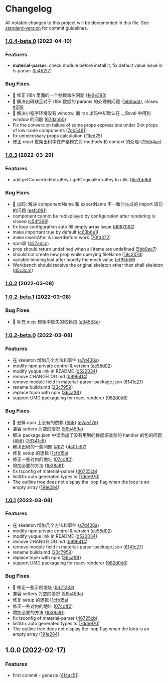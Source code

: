 # Changelog

All notable changes to this project will be documented in this file. See [standard-version](https://github.com/conventional-changelog/standard-version) for commit guidelines.

### [1.0.4-beta.0](https://github.com/alibaba/lowcode-engine/compare/@alilc/lowcode-code-generator@1.0.3...@alilc/lowcode-code-generator@1.0.4-beta.0) (2022-04-10)


### Features

* **material-parser:** check module before install it; fix default value issue in ts parser ([fc452f7](https://github.com/alibaba/lowcode-engine/commit/fc452f7166f02acfba6076c1a9425e6f5880b5f6))


### Bug Fixes

* 🐛 修正 i18n 里面的一个参数命名问题 ([1e9e388](https://github.com/alibaba/lowcode-engine/commit/1e9e388ce9104d76c4f6d9bc513c57e5059d7982))
* 🐛 解决出码缺乏对于 i18n 数据的 params 的处理的问题 ([1eb9add](https://github.com/alibaba/lowcode-engine/commit/1eb9addd8df2323f9aabac87af32ac2efcd6bf22)), closes [#288](https://github.com/alibaba/lowcode-engine/issues/288)
* 🐛 解决小程序环境没有 window, 而 rax 出码中却默认在 __$eval 中用到 window 的问题 ([67dabb0](https://github.com/alibaba/lowcode-engine/commit/67dabb04beb32b6e94eb1276222e53b416e47c9d))
* Fix the conversion failure of some props expressions under Slot props of low-code components ([7db5461](https://github.com/alibaba/lowcode-engine/commit/7db5461706c739fac673b2466bc2fda7661242e4))
* fix unnecessary props calculation ([f1fed75](https://github.com/alibaba/lowcode-engine/commit/f1fed75f39be8289ede1ec558b04428a69e25b5f))
* 修正 react 框架出码中在严格模式对 methods 和 context 的处理 ([79db4ac](https://github.com/alibaba/lowcode-engine/commit/79db4ac97f34f24b7f7460fb3fc67521967f8cc5))

### [1.0.3](https://github.com/alibaba/lowcode-engine/compare/@alilc/lowcode-code-generator@1.0.2...@alilc/lowcode-code-generator@1.0.3) (2022-03-29)


### Features

* add getConvertedExtraKey / getOriginalExtraKey to utils ([8e7bb9d](https://github.com/alibaba/lowcode-engine/commit/8e7bb9d4b86454dd77c6928eb769cd764cad8630))


### Bug Fixes

* 🐛 出码: 解决 componentName 和 exportName 不一致时生成的 import 语句的问题 ([eefc091](https://github.com/alibaba/lowcode-engine/commit/eefc091ee7e86d6214d20d486212cb5aff237946))
* component cannot be redisplayed by configuration after rendering is closed ([c54f369](https://github.com/alibaba/lowcode-engine/commit/c54f369e1860d818479dda9d6429f851c0b08fa6))
* fix loop configuration auto fill empty array issue ([d087092](https://github.com/alibaba/lowcode-engine/commit/d087092fd712eff0556adacda692d3ff6f2f9f22))
* make important true by default ([c63b6e1](https://github.com/alibaba/lowcode-engine/commit/c63b6e1bfadc3fc87ed41840952e02ffbff24fab))
* make insertAfter & insertBefore work ([70fd372](https://github.com/alibaba/lowcode-engine/commit/70fd3720d098d6e227acb9281ee22feee66b9c0b))
* npm源 ([437adcc](https://github.com/alibaba/lowcode-engine/commit/437adccf5f2dbb400de6e2bef10cfc4b65286f2b))
* prop should return undefined when all items are undefined ([5bb9ec7](https://github.com/alibaba/lowcode-engine/commit/5bb9ec7a1dfaabfdb5369226b54d5f63a7999e59))
* should not create new prop while querying fileName ([19c207d](https://github.com/alibaba/lowcode-engine/commit/19c207d29de045f473ba73baaf34e7294d40261a))
* variable binding lost after modify the mock value ([ef95b56](https://github.com/alibaba/lowcode-engine/commit/ef95b5683273d8302bde1582de8afe3d87a808d8))
* Workbench should receive the original skeleton other than shell skeleton ([d5c3ca1](https://github.com/alibaba/lowcode-engine/commit/d5c3ca1068ce2c2140980bd059d0da333574dc34))

### [1.0.2](https://github.com/alibaba/lowcode-engine/compare/@alilc/lowcode-code-generator@1.0.2-beta.1...@alilc/lowcode-code-generator@1.0.2) (2022-03-08)

### [1.0.2-beta.1](https://github.com/alibaba/lowcode-engine/compare/@alilc/lowcode-code-generator@1.0.2-beta.0...@alilc/lowcode-code-generator@1.0.2-beta.1) (2022-03-08)


### Bug Fixes

* 🐛 补充 icejs 模板中缺失的依赖包 ([a94553e](https://github.com/alibaba/lowcode-engine/commit/a94553e503d439b67478df6a34950d9e3d15a063))

### [1.0.2-beta.0](https://github.com/alibaba/lowcode-engine/compare/@alilc/lowcode-code-generator@1.0.0...@alilc/lowcode-code-generator@1.0.2-beta.0) (2022-03-08)


### Features

* 在 skeleton 增加几个方法和事件 ([a7d436a](https://github.com/alibaba/lowcode-engine/commit/a7d436a0525a0ce0c7229710077111f283b452f4))
* modify npm private control & version ([ee55d02](https://github.com/alibaba/lowcode-engine/commit/ee55d024a7f964ccf35a0efabec817364cea8041))
* modify yuque link in README ([d522034](https://github.com/alibaba/lowcode-engine/commit/d522034879d20a7b5ed12f8fe02a30662a2ea7c6))
* remove CHANGELOG.md ([b996414](https://github.com/alibaba/lowcode-engine/commit/b996414c436b5d2439c8368eb4e001cdbcd02892))
* remove module field in material-parser package.json ([6141c27](https://github.com/alibaba/lowcode-engine/commit/6141c273c9c32eea22b5374679fe625e6ea15394))
* rename build:umd ([23c7959](https://github.com/alibaba/lowcode-engine/commit/23c795931e1d5cf43e9c21cd902441c69c1ecc63))
* replace tnpm with npm ([36caf0f](https://github.com/alibaba/lowcode-engine/commit/36caf0f18980c16f7ebb82ac845ad6b33e033567))
* support UMD packageing for react-renderer ([982d0d6](https://github.com/alibaba/lowcode-engine/commit/982d0d676b3dfbfc10a2190c0040126d6925ed37))


### Bug Fixes

* 🐛 去掉 npm 上没有的依赖 ([#68](https://github.com/alibaba/lowcode-engine/issues/68)) ([e7ce779](https://github.com/alibaba/lowcode-engine/commit/e7ce77987eb05871dd1675d2a88367c5569bfbff))
* 兼容 setters 为空的情况 ([56b459a](https://github.com/alibaba/lowcode-engine/commit/56b459a017a8350a911ef20f0166d1e62b6390e4))
* 解决 package.json 中误添加了没有用到的数据源类型的 handler 的包的问题 ([#56](https://github.com/alibaba/lowcode-engine/issues/56)) ([76341c8](https://github.com/alibaba/lowcode-engine/commit/76341c8456b227192bb65537dc3d16033db0b3a1))
* 解决出码的一些问题 ([#87](https://github.com/alibaba/lowcode-engine/issues/87)) ([4a01c97](https://github.com/alibaba/lowcode-engine/commit/4a01c97ea6bf23eb677888ba1aba54e5c9f4f630))
* 修复 setup 的逻辑 ([1cfb15a](https://github.com/alibaba/lowcode-engine/commit/1cfb15aebea9796af23b2135f2aa4409d81283d7))
* 修正一些对内的地址 ([07cc1f2](https://github.com/alibaba/lowcode-engine/commit/07cc1f2954530c64a1a3d260e8d532c9e19892e8))
* 增加必要的方法 ([1b38a81](https://github.com/alibaba/lowcode-engine/commit/1b38a812653656aa02100a3b1b2a581188d1b3ef))
* fix tsconfig of material-parser ([46725cb](https://github.com/alibaba/lowcode-engine/commit/46725cb9f3166912c8f5b42f1e0b1177158c1ee3))
* lint&fix auto generated types.ts ([7dde970](https://github.com/alibaba/lowcode-engine/commit/7dde9701c7960b29523abddf32421cdbac47016d))
* The outline tree does not display the loop flag when the loop is an empty array ([191e284](https://github.com/alibaba/lowcode-engine/commit/191e284f2fa190c2b3aecb4df31849b2bdc99d38))

### [1.0.1](https://github.com/alibaba/lowcode-engine/compare/@alilc/lowcode-code-generator@1.0.0...@alilc/lowcode-code-generator@1.0.1) (2022-03-08)


### Features

* 在 skeleton 增加几个方法和事件 ([a7d436a](https://github.com/alibaba/lowcode-engine/commit/a7d436a0525a0ce0c7229710077111f283b452f4))
* modify npm private control & version ([ee55d02](https://github.com/alibaba/lowcode-engine/commit/ee55d024a7f964ccf35a0efabec817364cea8041))
* modify yuque link in README ([d522034](https://github.com/alibaba/lowcode-engine/commit/d522034879d20a7b5ed12f8fe02a30662a2ea7c6))
* remove CHANGELOG.md ([b996414](https://github.com/alibaba/lowcode-engine/commit/b996414c436b5d2439c8368eb4e001cdbcd02892))
* remove module field in material-parser package.json ([6141c27](https://github.com/alibaba/lowcode-engine/commit/6141c273c9c32eea22b5374679fe625e6ea15394))
* rename build:umd ([23c7959](https://github.com/alibaba/lowcode-engine/commit/23c795931e1d5cf43e9c21cd902441c69c1ecc63))
* replace tnpm with npm ([36caf0f](https://github.com/alibaba/lowcode-engine/commit/36caf0f18980c16f7ebb82ac845ad6b33e033567))
* support UMD packageing for react-renderer ([982d0d6](https://github.com/alibaba/lowcode-engine/commit/982d0d676b3dfbfc10a2190c0040126d6925ed37))


### Bug Fixes

* 🐛 修正一些示例地址 ([8d21283](https://github.com/alibaba/lowcode-engine/commit/8d212832e77a1ec763db668683917705774acd0d))
* 兼容 setters 为空的情况 ([56b459a](https://github.com/alibaba/lowcode-engine/commit/56b459a017a8350a911ef20f0166d1e62b6390e4))
* 修复 setup 的逻辑 ([1cfb15a](https://github.com/alibaba/lowcode-engine/commit/1cfb15aebea9796af23b2135f2aa4409d81283d7))
* 修正一些对内的地址 ([07cc1f2](https://github.com/alibaba/lowcode-engine/commit/07cc1f2954530c64a1a3d260e8d532c9e19892e8))
* 增加必要的方法 ([1b38a81](https://github.com/alibaba/lowcode-engine/commit/1b38a812653656aa02100a3b1b2a581188d1b3ef))
* fix tsconfig of material-parser ([46725cb](https://github.com/alibaba/lowcode-engine/commit/46725cb9f3166912c8f5b42f1e0b1177158c1ee3))
* lint&fix auto generated types.ts ([7dde970](https://github.com/alibaba/lowcode-engine/commit/7dde9701c7960b29523abddf32421cdbac47016d))
* The outline tree does not display the loop flag when the loop is an empty array ([191e284](https://github.com/alibaba/lowcode-engine/commit/191e284f2fa190c2b3aecb4df31849b2bdc99d38))

## 1.0.0 (2022-02-17)


### Features

* first commit - genesis ([4f4ac51](https://github.com/alibaba/lowcode-engine/commit/4f4ac5115d18357a7399632860808f6cffc33fad))
